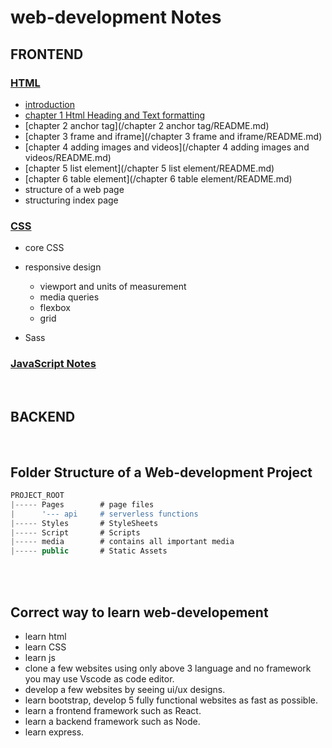 # web-development Notes


## FRONTEND
### [HTML](/HTML/README.md "click to open HTML notes") 
- [introduction](/HTML/README.md)
- [chapter 1 Html Heading and Text formatting](/chapter%201%20Html%20Heading%20and%20Text%20formatting"/README.md)
- [chapter 2 anchor tag](/chapter 2 anchor tag/README.md)
- [chapter 3 frame and iframe](/chapter 3 frame and iframe/README.md)
- [chapter 4 adding images and videos](/chapter 4 adding images and videos/README.md)
- [chapter 5 list element](/chapter 5 list element/README.md)
- [chapter 6 table element](/chapter 6 table element/README.md)
- structure of a web page
- structuring index page

### [CSS](/CSS "click to open CSS notes") 
- core CSS
- responsive design
    - viewport and units of measurement
    - media queries
    - flexbox
    - grid

- Sass

### [JavaScript Notes](/JavaScript "click to open JavaScript notes")



<br/>

## BACKEND


<br/>

## Folder Structure of a Web-development Project

```js
PROJECT_ROOT
|----- Pages        # page files
|      '--- api     # serverless functions
|----- Styles       # StyleSheets
|----- Script       # Scripts
|----- media        # contains all important media
|----- public       # Static Assets

```

<br/>

<Br/>

## Correct way to learn web-developement
- learn html
- learn CSS
- learn js
- clone a few websites using only above 3 language and no framework you may use Vscode as code editor.
- develop a few websites by seeing ui/ux designs.
- learn bootstrap, develop 5 fully functional websites as fast as possible.
- learn a frontend framework such as React.
- learn a backend framework such as Node.
- learn express.




